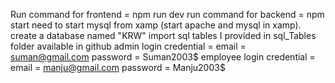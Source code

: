 Run command for frontend = npm run dev
run command for backend = npm start
need to start mysql from xamp (start apache and mysql in xamp).
create a database named "KRW"
import sql tables I provided in sql_Tables folder available in github
admin login credential = email = suman@gmail.com
                         password = Suman2003$
employee login credential = email = manju@gmail.com
                           password = Manju2003$
